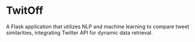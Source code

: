 # TwitOff
A Flask application that utilizes NLP and machine learning to compare tweet similarities, integrating Twitter API for dynamic data retrieval.
